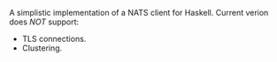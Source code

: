 A simplistic implementation of a NATS client for Haskell. Current
verion does *NOT* support:
- TLS connections.
- Clustering.
